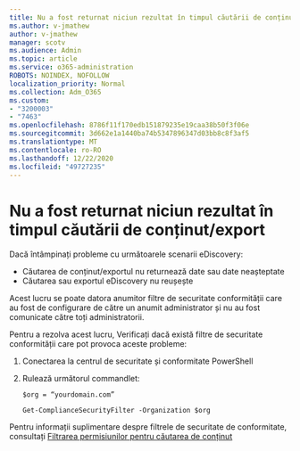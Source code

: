 ```yaml
---
title: Nu a fost returnat niciun rezultat în timpul căutării de conținut/export
ms.author: v-jmathew
author: v-jmathew
manager: scotv
ms.audience: Admin
ms.topic: article
ms.service: o365-administration
ROBOTS: NOINDEX, NOFOLLOW
localization_priority: Normal
ms.collection: Adm_O365
ms.custom:
- "3200003"
- "7463"
ms.openlocfilehash: 8786f11f170edb151879235e19caa38b50f3f06e
ms.sourcegitcommit: 3d662e1a1440ba74b5347896347d03bb8c8f3af5
ms.translationtype: MT
ms.contentlocale: ro-RO
ms.lasthandoff: 12/22/2020
ms.locfileid: "49727235"
---
```

# <a name="no-results-returned-during-content-searchexport"></a>Nu a fost returnat niciun rezultat în timpul căutării de conținut/export

Dacă întâmpinați probleme cu următoarele scenarii eDiscovery:

- Căutarea de conținut/exportul nu returnează date sau date neașteptate
- Căutarea sau exportul eDiscovery nu reușește

Acest lucru se poate datora anumitor filtre de securitate conformității care au fost de configurare de către un anumit administrator și nu au fost comunicate către toți administratorii.

Pentru a rezolva acest lucru, Verificați dacă există filtre de securitate conformității care pot provoca aceste probleme:

1. Conectarea la centrul de securitate și conformitate PowerShell
2. Rulează următorul commandlet:

    `$org = “yourdomain.com”`

    `Get-ComplianceSecurityFilter -Organization $org`

Pentru informații suplimentare despre filtrele de securitate de conformitate, consultați [Filtrarea permisiunilor pentru căutarea de conținut](https://docs.microsoft.com/microsoft-365/compliance/permissions-filtering-for-content-search)
